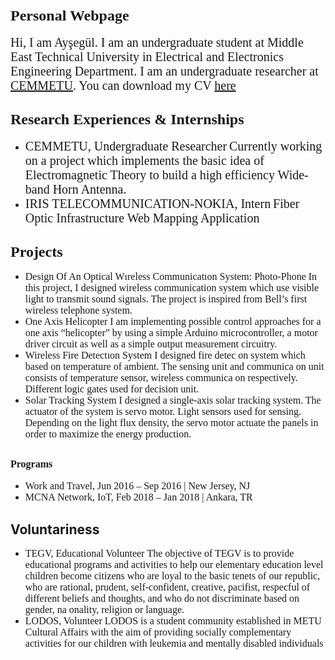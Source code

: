 ## <span style="font-family: Times New Roman; font-size: 24px;">Personal Webpage</span>
<span style="font-family: Times New Roman; font-size: 20px;">Hi, I am Ayşegül. I am an undergraduate student at Middle East Technical University in Electrical and Electronics Engineering Department. I am an undergraduate researcher at [CEMMETU](http://cem.eee.metu.edu.tr/). You can download my CV [here](/docs/cv.pdf)</span>

## <span style="font-family: Times New Roman; font-size: 24px;">Research Experiences & Internships</span>
* <span style="font-family: Times New Roman; font-size: 20px;">CEMMETU, Undergraduate Researcher</span>
<span style="font-family: Times New Roman; font-size: 20px;">Currently working on a project which implements the basic idea of Electromagnetic Theory to build a high efficiency Wide-band Horn Antenna.</span>
* <span style="font-family: Times New Roman; font-size: 20px;">IRIS TELECOMMUNICATION-NOKIA, Intern</span>
<span style="font-family: Times New Roman; font-size: 20px;">Fiber Optic Infrastructure Web Mapping Application</span>

## <span style="font-family: Times New Roman; font-size: 24px;">Projects</span>
* <span style="font-family: Times New Roman; font-size: 16px;">Design Of An Optical Wıreless Communicatıon System: Photo-Phone</span>
<span style="font-family: Times New Roman; font-size: 16px;">In this project, I designed wireless communication system which use visible light to transmit sound signals. The project is inspired from Bell’s first wireless telephone system.</span>
* <span style="font-family: Times New Roman; font-size: 16px;">One Axis Helicopter</span>
<span style="font-family: Times New Roman; font-size: 16px;">I am implementing possible control approaches for a one axis “helicopter” by using a simple Arduino microcontroller, a motor driver circuit as well as a simple output measurement circuitry.</span>
* <span style="font-family: Times New Roman; font-size: 16px;">Wireless Fire Detectıon System</span>
<span style="font-family: Times New Roman; font-size: 16px;">I designed fire detec on system which based on temperature of ambient. The sensing unit and communica on unit consists of temperature sensor, wireless communica on respectively. Different logic gates used for decision unit.</span>
* <span style="font-family: Times New Roman; font-size: 16px;">Solar Tracking System</span>
<span style="font-family: Times New Roman; font-size: 16px;">I designed a single-axis solar tracking system. The actuator of the system is servo motor. Light sensors used for sensing. Depending on the light flux density, the servo motor actuate the panels in order to maximize the energy production.</span>

## <span style="font-family: Times New Roman; font-size: 16px;">Programs</span>
* <span style="font-family: Times New Roman; font-size: 16px;">Work and Travel, Jun 2016 – Sep 2016 | New Jersey, NJ</span>
* <span style="font-family: Times New Roman; font-size: 16px;">MCNA Network, IoT, Feb 2018 – Jan 2018 | Ankara, TR</span>

## Voluntariness
* <span style="font-family: Times New Roman; font-size: 16px;">TEGV, Educational Volunteer</span>
<span style="font-family: Times New Roman; font-size: 16px;">The objective of TEGV is to provide educational programs and activities to help our elementary education level children become citizens who are loyal to the basic tenets of our republic, who are rational, prudent, self-confident, creative, pacifist, respecful of different beliefs and thoughts, and who do not discriminate based on gender, na onality, religion or language.</span>
* <span style="font-family: Times New Roman; font-size: 16px;">LODOS, Volunteer</span>
<span style="font-family: Times New Roman; font-size: 16px;">LODOS is a student community established in METU Cultural Affairs with the aim of providing socially complementary activities for our children with leukemia and mentally disabled individuals
</span>




